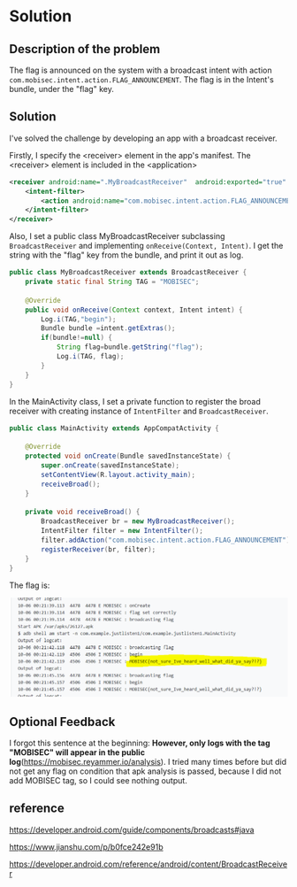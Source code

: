 # Solution

## Description of the problem

The flag is announced on the system with a broadcast intent with action `com.mobisec.intent.action.FLAG_ANNOUNCEMENT`. The flag is in the Intent's bundle, under the "flag" key.

## Solution

I've solved the challenge by developing an app with a broadcast receiver. 

Firstly, I specify the &lt;receiver&gt; element in the app's manifest. The &lt;receiver&gt; element is included in the &lt;application&gt;

```xml
<receiver android:name=".MyBroadcastReceiver"  android:exported="true" android:enabled="true">
    <intent-filter>
        <action android:name="com.mobisec.intent.action.FLAG_ANNOUNCEMENT"/>
    </intent-filter>
</receiver>
```

Also, I set a public class MyBroadcastReceiver subclassing `BroadcastReceiver` and implementing `onReceive(Context, Intent)`. I get the string with the "flag" key from the bundle, and print it out as log. 

```java
public class MyBroadcastReceiver extends BroadcastReceiver {
    private static final String TAG = "MOBISEC";

    @Override
    public void onReceive(Context context, Intent intent) {
        Log.i(TAG,"begin");
        Bundle bundle =intent.getExtras();
        if(bundle!=null) {
            String flag=bundle.getString("flag");
            Log.i(TAG, flag);
        }
    }
}
```



In the MainActivity class, I set a private function to register the broad receiver with creating instance of `IntentFilter` and `BroadcastReceiver`. 

```java
public class MainActivity extends AppCompatActivity {

    @Override
    protected void onCreate(Bundle savedInstanceState) {
        super.onCreate(savedInstanceState);
        setContentView(R.layout.activity_main);
        receiveBroad();
    }

    private void receiveBroad() {
        BroadcastReceiver br = new MyBroadcastReceiver();
        IntentFilter filter = new IntentFilter();
        filter.addAction("com.mobisec.intent.action.FLAG_ANNOUNCEMENT");
        registerReceiver(br, filter);
    }
}
```

The flag is:

![flag](screenshots/justlisten/result.PNG)




## Optional Feedback

I forgot this sentence at the beginning: **However, only logs with the tag "MOBISEC" will appear in the public log**(https://mobisec.reyammer.io/analysis). I tried many times before but did not get any flag on condition that apk analysis is passed, because I did not add MOBISEC tag, so I could see nothing output. 

## reference



https://developer.android.com/guide/components/broadcasts#java

https://www.jianshu.com/p/b0fce242e91b

https://developer.android.com/reference/android/content/BroadcastReceiver